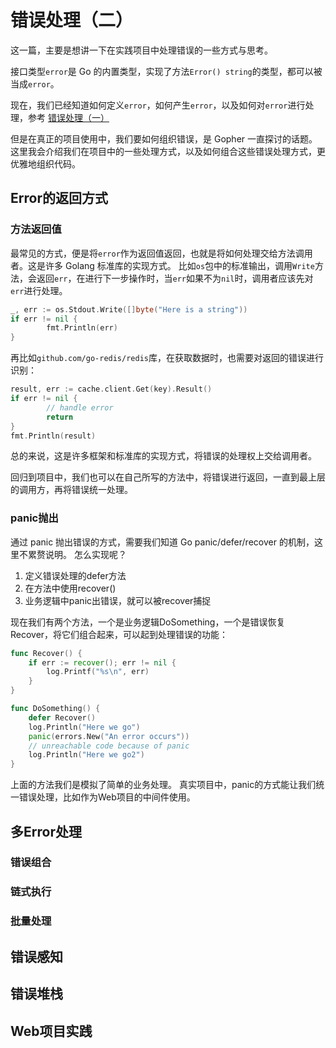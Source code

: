 # 错误处理（二）

这一篇，主要是想讲一下在实践项目中处理错误的一些方式与思考。

接口类型`error`是 Go 的内置类型，实现了方法`Error() string`的类型，都可以被当成`error`。

现在，我们已经知道如何定义`error`，如何产生`error`，以及如何对`error`进行处理，参考 [错误处理（一）](./07-1-error-handling.md)

但是在真正的项目使用中，我们要如何组织错误，是 Gopher 一直探讨的话题。这里我会介绍我们在项目中的一些处理方式，以及如何组合这些错误处理方式，更优雅地组织代码。

## Error的返回方式
### 方法返回值

最常见的方式，便是将`error`作为返回值返回，也就是将如何处理交给方法调用者。这是许多 Golang 标准库的实现方式。
比如`os`包中的标准输出，调用`Write`方法，会返回`err`，在进行下一步操作时，当`err`如果不为`nil`时，调用者应该先对`err`进行处理。

```Go
_, err := os.Stdout.Write([]byte("Here is a string"))
if err != nil {
        fmt.Println(err)
}
```

再比如`github.com/go-redis/redis`库，在获取数据时，也需要对返回的错误进行识别：

```Go
result, err := cache.client.Get(key).Result()
if err != nil {
        // handle error
        return
}
fmt.Println(result)
```

总的来说，这是许多框架和标准库的实现方式，将错误的处理权上交给调用者。

回归到项目中，我们也可以在自己所写的方法中，将错误进行返回，一直到最上层的调用方，再将错误统一处理。

### panic抛出

通过 panic 抛出错误的方式，需要我们知道 Go panic/defer/recover 的机制，这里不累赘说明。
怎么实现呢？

1. 定义错误处理的defer方法
2. 在方法中使用recover()
3. 业务逻辑中panic出错误，就可以被recover捕捉

现在我们有两个方法，一个是业务逻辑DoSomething，一个是错误恢复Recover，将它们组合起来，可以起到处理错误的功能：

```Go
func Recover() {
	if err := recover(); err != nil {
		log.Printf("%s\n", err)
	}
}

func DoSomething() {
	defer Recover()
	log.Println("Here we go")
	panic(errors.New("An error occurs"))
	// unreachable code because of panic
	log.Println("Here we go2")
}
```

上面的方法我们是模拟了简单的业务处理。
真实项目中，panic的方式能让我们统一错误处理，比如作为Web项目的中间件使用。

## 多Error处理
### 错误组合
### 链式执行
### 批量处理

## 错误感知

## 错误堆栈

## Web项目实践
